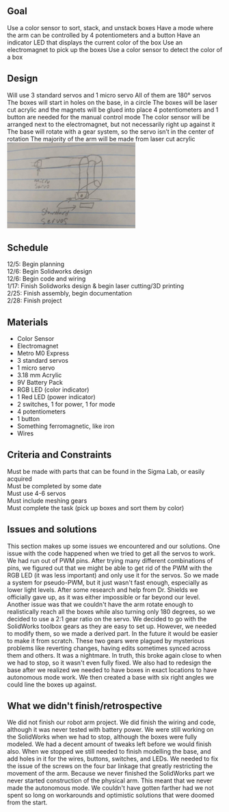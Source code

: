## Goal 
Use a color sensor to sort, stack, and unstack boxes Have a mode where the arm can be controlled by 4 potentiometers and a button Have an indicator LED that displays the current color of the box Use an electromagnet to pick up the boxes Use a color sensor to detect the color of a box

## Design 
Will use 3 standard servos and 1 micro servo All of them are 180° servos The boxes will start in holes on the base, in a circle The boxes will be laser cut acrylic and the magnets will be glued into place 4 potentiometers and 1 button are needed for the manual control mode The color sensor will be arranged next to the electromagnet, but not necessarily right up against it The base will rotate with a gear system, so the servo isn’t in the center of rotation The majority of the arm will be made from laser cut acrylic
<br><img src="media/sketch.PNG" width="300">
## Schedule 
12/5: Begin planning  
12/6: Begin Solidworks design  
12/6: Begin code and wiring  
1/17: Finish Solidworks design & begin laser cutting/3D printing  
2/25: Finish assembly, begin documentation  
2/28: Finish project 

## Materials 
* Color Sensor 
* Electromagnet 
* Metro M0 Express 
* 3 standard servos 
* 1 micro servo 
* 3.18 mm Acrylic 
* 9V Battery Pack 
* RGB LED (color indicator) 
* 1 Red LED (power indicator) 
* 2 switches, 1 for power, 1 for mode 
* 4 potentiometers 
* 1 button 
* Something ferromagnetic, like iron 
* Wires

## Criteria and Constraints 
Must be made with parts that can be found in the Sigma Lab, or easily acquired  
Must be completed by some date  
Must use 4-6 servos  
Must include meshing gears  
Must complete the task (pick up boxes and sort them by color)  

## Issues and solutions
This section makes up some issues we encountered and our solutions. One issue with the code happened when we tried to get all the servos to work. We had run out of PWM pins. After trying many different combinations of pins, we figured out that we might be able to get rid of the PWM with the RGB LED (it was less important) and only use it for the servos. So we made a system for pseudo-PWM, but it just wasn't fast enough, especially as lower light levels. After some research and help from Dr. Shields we officially gave up, as it was either impossible or  far beyond our level. Another issue was that we couldn't have the arm rotate enough to realistically reach all the boxes while also turning only 180 degrees, so we decided to use a 2:1 gear ratio on the servo. We decided to go with the SolidWorks toolbox gears as they are easy to set up. However, we needed to modify them, so we made a derived part. In the future it would be easier to make it from scratch. These two gears were plagued by mysterious problems like reverting changes, having edits sometimes synced across them and others. It was a nightmare. In truth, this broke again close to when we had to stop, so it wasn't even fully fixed. We also had to redesign the base after we realized we needed to have boxes in exact locations to have autonomous mode work. We then created a base with six right angles we could line the boxes up against. 

## What we didn't finish/retrospective
We did not finish our robot arm project. We did finish the wiring and code, although it was never tested with battery power. We were still working on the SolidWorks when we had to stop, although the boxes were fully modeled. We had a decent amount of tweaks left before we would finish also. When we stopped we still needed to finish modelling the base, and add holes in it for the wires, buttons, switches, and LEDs. We needed to fix the issue of the screws on the four bar linkage that greatly restricting the movement of the arm. Because we never finished the SolidWorks part we never started construction of the physical arm. This meant that we never made the autonomous mode. We couldn't have gotten farther had we not spent so long on workarounds and optimistic solutions that were doomed from the start.

